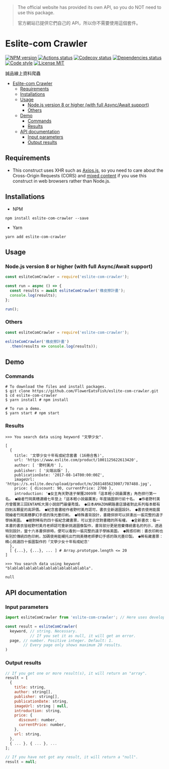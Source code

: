 > The official website has provided its own API, so you do NOT need to use this package.
>
> 官方網站已提供它們自己的 API，所以你不需要使用這個套件。

# Eslite-com Crawler

[![NPM version](https://img.shields.io/npm/v/eslite-com-crawler.svg)](https://www.npmjs.com/package/eslite-com-crawler)
[![Actions status](https://github.com/FlowerEatsFish/eslite-com-crawler/workflows/build/badge.svg?branch=master)](https://github.com/FlowerEatsFish/eslite-com-crawler/actions)
[![Codecov status](https://codecov.io/gh/FlowerEatsFish/eslite-com-crawler/branch/master/graph/badge.svg)](https://codecov.io/gh/FlowerEatsFish/eslite-com-crawler/commits)
[![Dependencies status](https://github.com/FlowerEatsFish/eslite-com-crawler/workflows/dependencies-status/badge.svg?branch=master)](https://github.com/FlowerEatsFish/eslite-com-crawler/actions)
[![Code style](https://img.shields.io/badge/code_style-prettier-ff69b4.svg)](https://prettier.io/)
[![License MIT](https://img.shields.io/badge/license-MIT-blue.svg)](https://opensource.org/licenses/MIT)

誠品線上資料爬蟲

- [Eslite-com Crawler](#eslite-com-crawler)
  - [Requirements](#requirements)
  - [Installations](#installations)
  - [Usage](#usage)
    - [Node.js version 8 or higher (with full Async/Await support)](#nodejs-version-8-or-higher-with-full-asyncawait-support)
    - [Others](#others)
  - [Demo](#demo)
    - [Commands](#commands)
    - [Results](#results)
  - [API documentation](#api-documentation)
    - [Input parameters](#input-parameters)
    - [Output results](#output-results)

## Requirements

- This construct uses XHR such as [Axios.js](https://github.com/axios/axios), so you need to care about the Cross-Origin Requests (CORS) and [mixed content](https://developer.mozilla.org/en-US/docs/Web/Security/Mixed_content) if you use this construct in web browsers rather than Node.js.

## Installations

- NPM

```shell
npm install eslite-com-crawler --save
```

- Yarn

```shell
yarn add eslite-com-crawler
```

## Usage

### Node.js version 8 or higher (with full Async/Await support)

```javascript
const esliteComCrawler = require('eslite-com-crawler');

const run = async () => {
  const results = await esliteComCrawler('橡皮擦計畫');
  console.log(results);
};

run();
```

### Others

```javascript
const esliteComCrawler = require('eslite-com-crawler');

esliteComCrawler('橡皮擦計畫')
  .then(results => console.log(results));
```

## Demo

### Commands

```shell
# To download the files and install packages.
$ git clone https://github.com/FlowerEatsFish/eslite-com-crawler.git
$ cd eslite-com-crawler
$ yarn install # npm install

# To run a demo.
$ yarn start # npm start
```

### Results

```shell
>>> You search data using keyword "文學少女".

[
  {
    title: '文學少女十年有成紀念套書 (16冊合售)',
    url: 'https://www.eslite.com/product/1001125622613420',
    author: [ '野村美月' ],
    publisher: [ '尖端出版' ],
    publicationDate: '2017-08-14T00:00:00Z',
    imageUrl: 'https://s.eslite.dev/upload/product/m/2681485623007/707488.jpg',
    price: { discount: 90, currentPrice: 2700 },
    introduction: '●女主角天野遠子榮獲2009年「這本輕小說最厲害」角色排行第一名。 ●繪者竹岡美穗連續七年登上「這本輕小說最厲害」年度插圖排行前十名。 ●作者野村美月曾獲第三回ENTAME大賞小說部門最優秀獎。 ●日本AMAZON網路書店讀者對此系列每本都有四到五顆星的高評價。 ●紀念套書經作者野村美月認可，書衣全新選圖設計。 ●書衣使用能展現繪者竹岡美穗夢幻手感的珠光墨印刷。 ●特殊書背設計，書籍併排可以拼湊出一張完整的遠子學姊美圖。 ●絕對稀有的四十張紀念藏書票，可以宣示您對書籍的所有權。 ●全新書衣：每一本書的書衣皆經野村美月老師認可重新挑選圖像製作，書背部分更是捨棄傳統書名的列示，透過特別設計，當十六本書併排時，便可以看到一張完整的遠子學姊美圖。 ●質感印刷：書衣印刷也有別於傳統四色印刷，加碼使用能襯托出竹岡美穗老師夢幻手感的珠光墨印製。 ●稀有藏書票：精心挑選四十張圖製作的「文學少女十年有成紀念'
  },
  [ {...}, {...}, ... ] # Array.prototype.length <= 20
]
```

```shell
>>> You search data using keyword "blablablablablablablablablablablabla".

null
```

## API documentation

### Input parameters

```js
import esliteComCrawler from 'eslite-com-crawler'; // Here uses development mode as an example

const result = esliteComCrawler(
  keyword, // string. Necessary.
           // If you set it as null, it will get an error.
  page, // number. Positive integer. Default: 1.
        // Every page only shows maximum 20 results.
)
```

### Output results

```js
// If you get one or more result(s), it will return an "array".
result = [
  {
    title: string,
    author: string[],
    publisher: string[],
    publicationDate: string,
    imageUrl: string | null,
    introduction: string,
    price: {
      discount: number,
      currentPrice: number,
    },
    url: string,
  },
  { ... }, { ... }, ...
];

// If you have not got any result, it will return a "null".
result = null;
```
